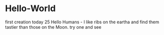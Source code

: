 # Hello-World
first creation today 25
Hello Humans - I like ribs on the eartha and find them tastier than those on the Moon.
try one and see
